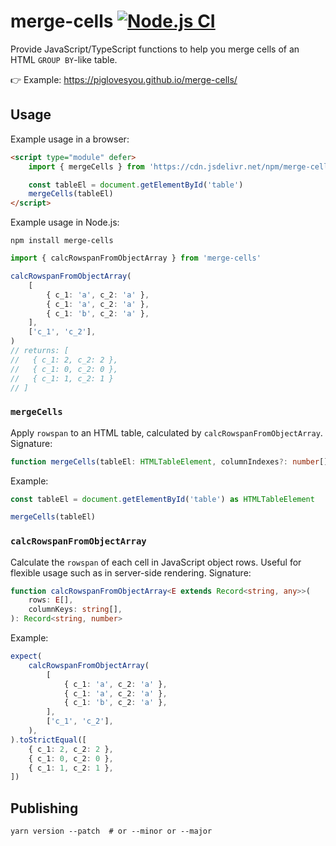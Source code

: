 # merge-cells [![Node.js CI](https://github.com/piglovesyou/merge-cells/actions/workflows/node.js.yml/badge.svg)](https://github.com/piglovesyou/merge-cells/actions/workflows/node.js.yml)

Provide JavaScript/TypeScript functions to help you merge cells of an HTML `GROUP BY`-like table.

👉 Example: https://piglovesyou.github.io/merge-cells/

## Usage

Example usage in a browser:

```html
<script type="module" defer>
    import { mergeCells } from 'https://cdn.jsdelivr.net/npm/merge-cells@latest/dist/merge-cells.min.js'

    const tableEl = document.getElementById('table')
    mergeCells(tableEl)
</script>
```

Example usage in Node.js:

```shell
npm install merge-cells
```

```ts
import { calcRowspanFromObjectArray } from 'merge-cells'

calcRowspanFromObjectArray(
    [
        { c_1: 'a', c_2: 'a' },
        { c_1: 'a', c_2: 'a' },
        { c_1: 'b', c_2: 'a' },
    ],
    ['c_1', 'c_2'],
)
// returns: [
//   { c_1: 2, c_2: 2 },
//   { c_1: 0, c_2: 0 },
//   { c_1: 1, c_2: 1 }
// ]
```

### `mergeCells`

Apply `rowspan` to an HTML table, calculated by `calcRowspanFromObjectArray`. Signature:

```ts
function mergeCells(tableEl: HTMLTableElement, columnIndexes?: number[]): void
```

Example:

```ts
const tableEl = document.getElementById('table') as HTMLTableElement

mergeCells(tableEl)
```

### `calcRowspanFromObjectArray`

Calculate the `rowspan` of each cell in JavaScript object rows. Useful for flexible usage such as in server-side
rendering. Signature:

```ts
function calcRowspanFromObjectArray<E extends Record<string, any>>(
    rows: E[],
    columnKeys: string[],
): Record<string, number>
```

Example:

```ts
expect(
    calcRowspanFromObjectArray(
        [
            { c_1: 'a', c_2: 'a' },
            { c_1: 'a', c_2: 'a' },
            { c_1: 'b', c_2: 'a' },
        ],
        ['c_1', 'c_2'],
    ),
).toStrictEqual([
    { c_1: 2, c_2: 2 },
    { c_1: 0, c_2: 0 },
    { c_1: 1, c_2: 1 },
])
```

## Publishing

```shell
yarn version --patch  # or --minor or --major
```
